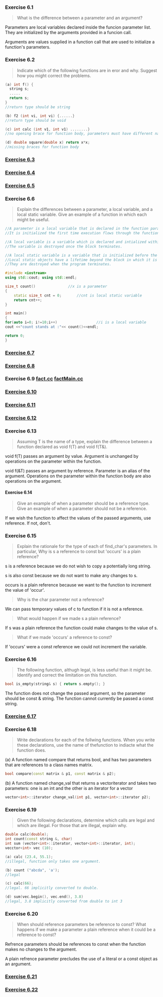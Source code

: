 ### Exercise 6.1
> What is the difference between a parameter and an argument?

Parameters are local variables declared inside the funcion parameter list. They are initialized by the arguments provided in a funcion call.

Arguments are values supplied in a function call that are used to initialize a function's parameters.

### Exercise 6.2
> Indicate which of the following functions are in eror and why. Suggest how you might correct the problems.
```c++
(a) int f() {
  string s; 
  .....
  return s;       
}
//return type should be string

(b) f2 (int vi, int vi) {......}  
//return type should be void

(c) int calc (int v1, int v1) ........}  
//no opening brace for function body, parameters must have different names

(d) double square(double x) return x*x;
//missing braces for function body
```

### [Exercise 6.3](https://github.com/ss-haze/cpp_primer/blob/main/ch06/6-03.cpp)

### [Exercise 6.4](https://github.com/ss-haze/cpp_primer/blob/main/ch06/6-04.cpp)

### [Exercise 6.5](https://github.com/ss-haze/cpp_primer/blob/main/ch06/6-05.cpp)

### Exercise 6.6
> Explain the differences between a parameter, a local variable, and  a local static variable. Give an example of a function in which each might be useful.
```c++
//A parameter is a local variable that is declared in the function parameter list. 
//It is initialized the first time execution flows through the function and is destroyed once the function block terminates.

//A local variable is a variable which is declared and intialized within a block. 
//The variable is destroyed once the block terminates.

//A local static variable is a variable that is initialized before the function in which it is declared is executed. 
//Local static objects have a lifetime beyond the block in which it is declared. 
//They are destroyed when the program terminates.

#include <iostream>
using std::cout; using std::endl;

size_t count()               //x is a parameter
{
	static size_t cnt = 0;       //cnt is local static variable
	return cnt++;
}

int main()
{
for(auto i=0; i!=10;i++)                  //i is a local variable
cout <<"count stands at :"<< count()<<endl;

return 0;
}
```

### [Exercise 6.7](https://github.com/ss-haze/cpp_primer/blob/main/ch06/6-07.cpp)

### [Exercise 6.8](https://github.com/ss-haze/cpp_primer/blob/main/ch06/Chapter6.h)

### Exercise 6.9   [fact.cc](https://github.com/ss-haze/cpp_primer/blob/main/ch06/fact.cc)   [factMain.cc](https://github.com/ss-haze/cpp_primer/blob/main/ch06/factMain.cc)

### [Exercise 6.10](https://github.com/ss-haze/cpp_primer/blob/main/ch06/6-10.cpp)

### [Exercise 6.11](https://github.com/ss-haze/cpp_primer/blob/main/ch06/6-11.cpp)

### [Exercise 6.12](https://github.com/ss-haze/cpp_primer/blob/main/ch06/6-12.cpp)

### Exercise 6.13
> Assuming T is the name of a type, explain the difference between a function declared as void f(T) and void f(T&).

void f(T) passes an argument by value. Argument is unchanged by operations on the parameter within the function.

void f(&T) passes an argument by reference. Parameter is an alias of the argument. 
Operations on the parameter within the function body are also operations on the argument.

#### Exercise 6.14
> Give an example of when a parameter should be a reference type. Give an example of when a parameter should not be a reference.

If we wish the function to affect the values of the passed arguments, use reference. If not, don't.

### Exercise 6.15
> Explain the rationale for the type of each of find_char's parameters. In particular,  Why is s a reference to const but 'occurs' is a plain reference?

s is a reference because we do not wish to copy a potentially long string.

s is also const because we do not want to make any changes to s.

occurs is a plain reference because we want to the function to increment the value of 'occur'.

> Why is the char parameter not a reference?

We can pass temporary values of c to function if it is not a reference.

> What would happen if we made s a plain reference?

If s was a plain reference the function could make changes to the value of s.

> What if we made 'occurs' a reference to const?

If 'occurs' were a const reference we could not increment the variable.

### Exercise 6.16
> The following function, althugh legal, is less useful than it might be. Identify and correct the limitation on this function.
```c++
bool is_empty(string& s) { return s.empty(); }
```
The function does not change the passed argument, so the parameter should be const & string. The function cannot currently be passed a const string.

### [Exercise 6.17](https://github.com/ss-haze/cpp_primer/blob/main/ch06/6-17.cpp)

### Exercise 6.18
> Write declarations for each of the follwing functions. When you write these declarations, use the name of thefunction to indiacte what the function does.

(a) A function named compare that returns bool, and has two parameters that are references to a class names matrix.
```c++
bool compare(const matrix & p1, const matrix & p2); 
```

(b) A function named change_val that returns a vector<int>iterator and takes two parameters: one is an int and the other is an iterator for a vector<int>
```c++
vector<int>::iterator change_val(int p1, vector<int>::iterator p2);
```

### Exercise 6.19 
> Given the following declarations, determine which calls are legal and which are illegal. For those that are illegal, explain why.
```c++
double calc(double);
int count(const string &, char)
int sum (vector<int>::iterator, vector<int>::iterator, int);
vecctor<int> vec (10);

(a) calc (23.4, 55.1);
//illegal, function only takes one argument.

(b) count ("abcda", 'a');		
//legal

(c) calc(66);
//legal. 66 implicitly converted to double.

(d) sum(vec.begin(), vec.end(), 3.8)	
//legal, 3.8 implicitly converted from double to int 3
```

### Exercise 6.20
> When should reference parameters be reference to const? What happens if we make a parameter a plain reference when it could be a reference to const? 

Refrence parameters should be references to const when the function makes no changes to the argument.

A plain refrence parameter precludes the use of a literal or a const object as an argument.

### [Exercise 6.21](https://github.com/ss-haze/cpp_primer/blob/main/ch06/6-21.cpp)

### [Exercise 6.22](https://github.com/ss-haze/cpp_primer/blob/main/ch06/6-22.cpp)


















